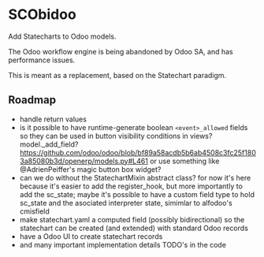 SCObidoo
========

Add Statecharts to Odoo models.

The Odoo workflow engine is being abandoned by Odoo SA,
and has performance issues.

This is meant as a replacement, based on the Statechart
paradigm.

Roadmap
-------

* handle return values
* is it possible to have runtime-generate boolean `<event>_allowed` fields
  so they can be used in button visibility conditions in views? model._add_field?
  https://github.com/odoo/odoo/blob/bf89a58acdb5b6ab4508c3fc25f1803a85080b3d/openerp/models.py#L461
  or use something like @AdrienPeiffer's magic button box widget?
* can we do without the StatechartMixin abstract class? for now it's
  here because it's easier to add the register_hook, but more importantly
  to add the sc_state; maybe it's possible to have a custom field type
  to hold sc_state and the asociated interpreter state, simimlar to alfodoo's cmisfield
* make statechart.yaml a computed field (possibly bidirectional) so the statechart
  can be created (and extended) with standard Odoo records
* have a Odoo UI to create statechart records
* and many important implementation details TODO's in the code
